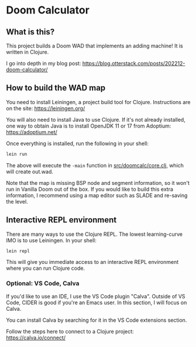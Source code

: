 # Doom Calculator

## What is this?

This project builds a Doom WAD that implements an adding machine! It is written in Clojure.

I go into depth in my blog post: https://blog.otterstack.com/posts/202212-doom-calculator/


## How to build the WAD map

You need to install Leiningen, a project build tool for Clojure. Instructions are on the site: https://leiningen.org/

You will also need to install Java to use Clojure. If it's not already installed, one way to obtain Java is to install OpenJDK 11 or 17 from Adoptium: https://adoptium.net/

Once everything is installed, run the following in your shell:

```sh
lein run
```

The above will execute the `-main` function in [src/doomcalc/core.clj](src/doomcalc/core.clj), which will create out.wad.

Note that the map is missing BSP node and segment information, so it won't run in Vanilla Doom out of the box. If you would like to build this extra information, I recommend using a map editor such as SLADE and re-saving the level.

## Interactive REPL environment

There are many ways to use the Clojure REPL. The lowest learning-curve IMO is to use Leiningen. In your shell:

```sh
lein repl
```

This will give you immediate access to an interactive REPL environment where you can run Clojure code.

### Optional: VS Code, Calva

If you'd like to use an IDE, I use the VS Code plugin "Calva". Outside of VS Code, CIDER is good if you're an Emacs user. In this section, I will focus on Calva.

You can install Calva by searching for it in the VS Code extensions section.

Follow the steps here to connect to a Clojure project: https://calva.io/connect/
